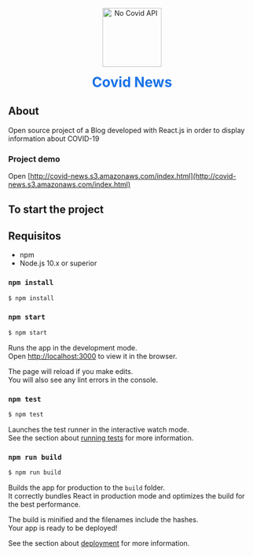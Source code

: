 <p align="center">
    <a href="https://api-no-covid.pedrosodre.dev/" target="blank">
        <img src="https://image.flaticon.com/icons/png/512/2750/2750835.png" width="120" alt="No Covid API" />
    </a>
    <h1 align="center" style="color: #1a73e8; margin: 0;">
        Covid News
    </h1>
</p>

## About

Open source project of a Blog developed with React.js in order to display information about COVID-19

### Project demo
Open [http://covid-news.s3.amazonaws.com/index.html](http://covid-news.s3.amazonaws.com/index.html)


## To start the project

## Requisitos
- npm
- Node.js 10.x or superior

### `npm install`

```bash
$ npm install
```

### `npm start`

```bash
$ npm start
```

Runs the app in the development mode.<br />
Open [http://localhost:3000](http://localhost:3000) to view it in the browser.

The page will reload if you make edits.<br />
You will also see any lint errors in the console.

### `npm test`

```bash
$ npm test
```

Launches the test runner in the interactive watch mode.<br />
See the section about [running tests](https://facebook.github.io/create-react-app/docs/running-tests) for more information.

### `npm run build`

```bash
$ npm run build
```

Builds the app for production to the `build` folder.<br />
It correctly bundles React in production mode and optimizes the build for the best performance.

The build is minified and the filenames include the hashes.<br />
Your app is ready to be deployed!

See the section about [deployment](https://facebook.github.io/create-react-app/docs/deployment) for more information.
